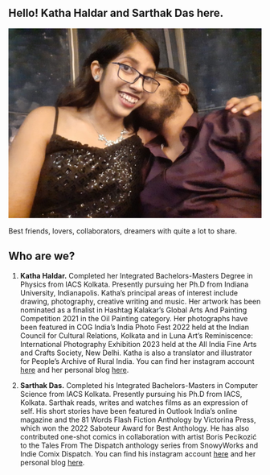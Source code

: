 ## Hello! Katha Haldar and Sarthak Das here.

<p align="center">
  <img src="images/bio2.jpeg" alt="drawing" width="700"/>
</p>

Best friends, lovers, collaborators, dreamers with quite a lot to share.

## Who are we?

1. **Katha Haldar.** Completed her Integrated Bachelors-Masters Degree in Physics from IACS Kolkata. Presently pursuing her Ph.D from Indiana University, Indianapolis. Katha’s principal areas of interest include drawing, photography, creative writing and music. Her artwork has been nominated as a finalist in Hashtag Kalakar’s Global Arts And Painting Competition 2021 in the Oil Painting category. Her photographs have been featured in COG India’s India Photo Fest 2022 held at the Indian Council for Cultural Relations, Kolkata and in Luna Art’s Reminiscence: International Photography Exhibition 2023 held at the All India Fine Arts and Crafts Society, New Delhi. Katha is also a translator and illustrator for People’s Archive of Rural India. You can find her instagram account [here](https://instagram.com/_.joker_in_the_pack._) and her personal blog [here](https://katha-r-katha.blogspot.com/).

2. **Sarthak Das.** Completed his Integrated Bachelors-Masters in Computer Science from IACS Kolkata. Presently pursuing his Ph.D from IACS, Kolkata. Sarthak reads, writes and watches films as an expression of self. His short stories have been featured in Outlook India’s online magazine and the 81 Words Flash Fiction Anthology by Victorina Press, which won the 2022 Saboteur Award for Best Anthology. He has also contributed one-shot comics in collaboration with artist Boris Pecikozić to the Tales From The Dispatch anthology series from SnowyWorks and Indie Comix Dispatch. You can find his instagram account [here](https://instagram.com/the.absurdist.98) and her personal blog [here](https://dassarthak18.wordpress.com/).
